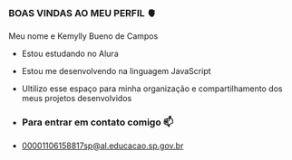 ### BOAS VINDAS AO MEU PERFIL 🫀
 
Meu nome e Kemylly Bueno de Campos 

- Estou estudando no Alura
- Estou me desenvolvendo na linguagem JavaScript
- Ultilizo esse espaço para minha organização e compartilhamento dos meus projetos desenvolvidos

- ### Para entrar em contato comigo 📫

- 00001106158817sp@al.educacao.sp.gov.br
